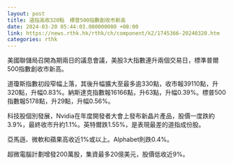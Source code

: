 ```yaml
---
layout: post
title: 道指高收320點　標普500指數創收市新高
date: 2024-03-20 05:44:03.000000000 +08:00
link: https://news.rthk.hk/rthk/ch/component/k2/1745366-20240320.htm
categories: rthk
---
```


美國聯儲局召開為期兩日的議息會議，美股3大指數連升兩個交易日，標準普爾500指數創收市新高。

道瓊斯指數初段窄幅上落，其後升幅擴大至最多逾330點，收市報39110點，升320點，升幅0.83%。納斯達克指數報16166點，升63點，升幅0.39%。標普500指數報5178點，升29點，升幅0.56%。

科技股個別發展，Nvidia在年度開發者大會上發布新晶片產品，股價一度跌約3.9%，最終收市升約1.1%。英特爾跌1.55%，是表現最差的道指成份股。

亞馬遜、微軟和蘋果高收近1%或以上。Alphabet則跌0.4%。

超微電腦計劃增發200萬股，集資最多20億美元，股價低收近9%。
